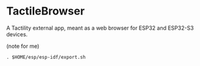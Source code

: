# TactileBrowser
A Tactility external app, meant as a web browser for ESP32 and ESP32-S3 devices.


(note for me)
```
. $HOME/esp/esp-idf/export.sh
```